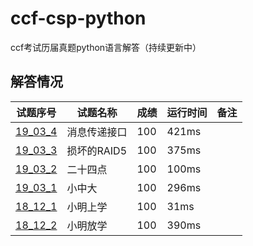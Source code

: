 # ccf-csp-python
ccf考试历届真题python语言解答（持续更新中）
## 解答情况
| 试题序号                        | 试题名称     | 成绩 | 运行时间 | 备注 |
| ------------------------------- | ------------ | ---- | -------- | ---- |
| [19_03_4](./19_03_4/19_03_4.py) | 消息传递接口 | 100  | 421ms    |      |
| [19_03_3](./19_03_3/19_03_3.py) | 损坏的RAID5  | 100  | 375ms    |      |
| [19_03_2](./19_03_2/19_03_2.py) | 二十四点     | 100  | 100ms    |      |
| [19_03_1](./19_03_1/19_03_1.py) | 小中大       | 100  | 296ms    |      |
| [18_12_1](./18_12_1/18_12_1.py) | 小明上学     | 100  | 31ms     |      |
| [18_12_2](./18_12_2/18_12_2.py) | 小明放学     | 100  | 390ms    |      |